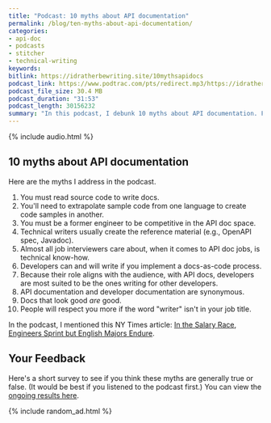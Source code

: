 ```yaml
---
title: "Podcast: 10 myths about API documentation"
permalink: /blog/ten-myths-about-api-documentation/
categories:
- api-doc
- podcasts
- stitcher
- technical-writing
keywords:
bitlink: https://idratherbewriting.site/10mythsapidocs
podcast_link: https://www.podtrac.com/pts/redirect.mp3/https://idratherbewritingmedia.com/podcasts/ten-myths-of-api-documentation.mp3
podcast_file_size: 30.4 MB
podcast_duration: "31:53"
podcast_length: 30156232
summary: "In this podcast, I debunk 10 myths about API documentation. For example, some myths are that only engineers can write API docs, or that you have to write API docs by deciphering an engineer's source code. In this podcast, I go through these myths one by one with discussion and analysis."
---
```


{% include audio.html %}

## 10 myths about API documentation

Here are the myths I address in the podcast.

1. You must read source code to write docs.
2. You'll need to extrapolate sample code from one language to create code samples in another.
3. You must be a former engineer to be competitive in the API doc space.
4. Technical writers usually create the reference material (e.g., OpenAPI spec, Javadoc).
5. Almost all job interviewers care about, when it comes to API doc jobs, is technical know-how.
6. Developers can and will write if you implement a docs-as-code process.
7. Because their role aligns with the audience, with API docs, developers are most suited to be the ones writing for other developers.
8. API documentation and developer documentation are synonymous.
9. Docs that look good *are* good.
10. People will respect you more if the word "writer" isn't in your job title.

In the podcast, I mentioned this NY Times article: [In the Salary Race, Engineers Sprint but English Majors Endure](https://www.nytimes.com/2019/09/20/business/liberal-arts-stem-salaries.html).

## Your Feedback

Here's a short survey to see if you think these myths are generally true or false. (It would be best if you listened to the podcast first.) You can view the [ongoing results here](https://www.questionpro.com/t/PGVTlZfSsJ).

<script>
EMBED_PARAMS = {};
EMBED_PARAMS.surveyID =6879040;
EMBED_PARAMS.domain ="//www.questionpro.com";
EMBED_PARAMS.src ="//www.questionpro.com/a/TakeSurvey?tt=WStg1A8jzgU%3D";
EMBED_PARAMS.width ="100%";
EMBED_PARAMS.height = "1200px";
EMBED_PARAMS.border = "hidden";
</script>
<div id="div_6879040"></div>
<script src="//www.questionpro.com/javascript/embedsurvey.js?version=1"></script>

{% include random_ad.html %}
